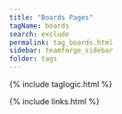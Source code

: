 ```yaml
---
title: "Boards Pages"
tagName: boards
search: exclude
permalink: tag_boards.html
sidebar: teamforge_sidebar
folder: tags
---
```

{% include taglogic.html %}

{% include links.html %}
